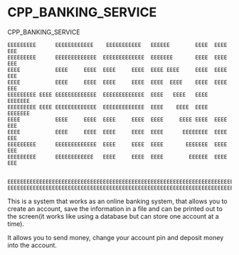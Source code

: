 # CPP_BANKING_SERVICE

CPP_BANKING_SERVICE


	
	EEEEEEEEE      EEEEEEEEEEEE    EEEEEEEEEEE   EEEEEE        EEEE  EEEE    EEE     
	EEEEEEEEE      EEEEEEEEEEEEE  EEEEEEEEEEEEE  EEEEEEE       EEEE  EEEE   EEE      
	EEEE           EEEE     EEEE  EEEE     EEEE  EEEE EEEE     EEEE  EEEE  EEE       
	EEEE           EEEE     EEEE  EEEE     EEEE  EEEE  EEEE    EEEE  EEEE EEE        
	EEEEEEEEE EEEE EEEEEEEEEEEEE  EEEEEEEEEEEEE  EEEE   EEEE   EEEE  EEEEEEE         
	EEEEEEEEE EEEE EEEEEEEEEEEEE  EEEEEEEEEEEEE  EEEE    EEEE  EEEE  EEEEEEE         
	EEEE           EEEE     EEEE  EEEE     EEEE  EEEE     EEEE EEEE  EEEE EEE        
	EEEE           EEEE     EEEE  EEEE     EEEE  EEEE      EEEEEEEE  EEEE  EEE       
	EEEEEEEEE      EEEEEEEEEEEEE  EEEE     EEEE  EEEE       EEEEEEE  EEEE   EEE      
	EEEEEEEEE      EEEEEEEEEEEE   EEEE     EEEE  EEEE        EEEEEE  EEEE    EEE     
		
		
	EEEEEEEEEEEEEEEEEEEEEEEEEEEEEEEEEEEEEEEEEEEEEEEEEEEEEEEEEEEEEEEEEEEEEEEEEEEEEE
	EEEEEEEEEEEEEEEEEEEEEEEEEEEEEEEEEEEEEEEEEEEEEEEEEEEEEEEEEEEEEEEEEEEEEEEEEEEEEE
	


This is a system that works as an online banking system, that allows you to create an account, save the information
in a file and can be printed out to the screen(it works like using a database but can store one account at a time).

It allows you to send money, change your account pin and deposit money into the account.    
